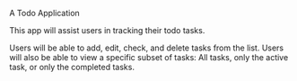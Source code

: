 A Todo Application

This app will assist users in tracking their todo tasks.

Users will be able to add, edit, check, and delete tasks from the list. Users will also be able to view a specific subset of tasks: All tasks, only the active task, or only the completed tasks.